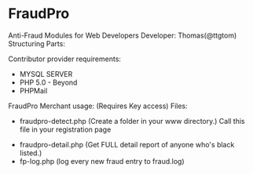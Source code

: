 # FraudPro
Anti-Fraud Modules for Web Developers
Developer: Thomas(@ttgtom)
Structuring Parts:

Contributor provider requirements:
+ MYSQL SERVER
+ PHP 5.0 - Beyond
+ PHPMail

FraudPro Merchant usage:
(Requires Key access)
Files:
+ fraudpro-detect.php (Create a folder in your www directory.)
Call this file in your registration page
<?php
include('/fraudprotection/fraudpro-detect.php');
?>
+ fraudpro-detail.php (Get FULL detail report of anyone who's black listed.)
+ fp-log.php (log every new fraud entry to fraud.log)
